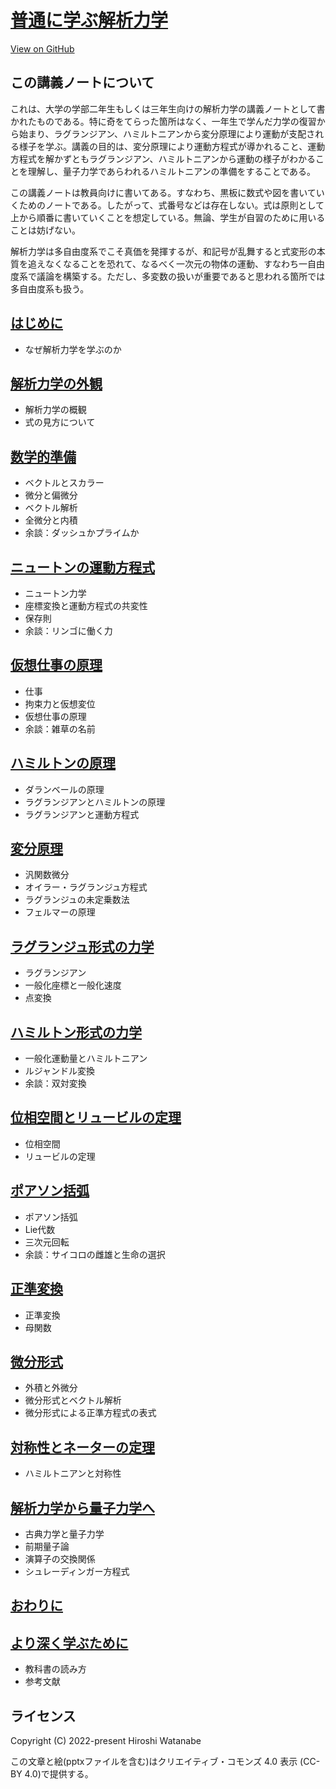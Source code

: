 # [普通に学ぶ解析力学](https://kaityo256.github.io/classical_mechanics/)

<a href="https://github.com/kaityo256/classical_mechanics"> <div class="btn-square"><i class="fab fa-github"></i> View on GitHub</div></a>

## この講義ノートについて

これは、大学の学部二年生もしくは三年生向けの解析力学の講義ノートとして書かれたものである。特に奇をてらった箇所はなく、一年生で学んだ力学の復習から始まり、ラグランジアン、ハミルトニアンから変分原理により運動が支配される様子を学ぶ。講義の目的は、変分原理により運動方程式が導かれること、運動方程式を解かずともラグランジアン、ハミルトニアンから運動の様子がわかることを理解し、量子力学であらわれるハミルトニアンの準備をすることである。

この講義ノートは教員向けに書いてある。すなわち、黒板に数式や図を書いていくためのノートである。したがって、式番号などは存在しない。式は原則として上から順番に書いていくことを想定している。無論、学生が自習のために用いることは妨げない。

解析力学は多自由度系でこそ真価を発揮するが、和記号が乱舞すると式変形の本質を追えなくなることを恐れて、なるべく一次元の物体の運動、すなわち一自由度系で議論を構築する。ただし、多変数の扱いが重要であると思われる箇所では多自由度系も扱う。

## [はじめに](preface/README.md)

* なぜ解析力学を学ぶのか

## [解析力学の外観](overview/README.md)

* 解析力学の概観
* 式の見方について

## [数学的準備](preparation/README.md)

* ベクトルとスカラー
* 微分と偏微分
* ベクトル解析
* 全微分と内積
* 余談：ダッシュかプライムか

## [ニュートンの運動方程式](newton/README.md)

* ニュートン力学
* 座標変換と運動方程式の共変性
* 保存則
* 余談：リンゴに働く力

## [仮想仕事の原理](virtual_work/README.md)

* 仕事
* 拘束力と仮想変位
* 仮想仕事の原理
* 余談：雑草の名前

## [ハミルトンの原理](hamilton_principle/README.md)

* ダランベールの原理
* ラグランジアンとハミルトンの原理
* ラグランジアンと運動方程式

## [変分原理](variational_principle/README.md)

* 汎関数微分
* オイラー・ラグランジュ方程式
* ラグランジュの未定乗数法
* フェルマーの原理

## [ラグランジュ形式の力学](lagrangian/README.md)

* ラグランジアン
* 一般化座標と一般化速度
* 点変換

## [ハミルトン形式の力学](hamiltonian/README.md)

* 一般化運動量とハミルトニアン
* ルジャンドル変換
* 余談：双対変換

## [位相空間とリュービルの定理](phasespace/README.md)

* 位相空間
* リュービルの定理

## [ポアソン括弧](poisson/README.md)

* ポアソン括弧
* Lie代数
* 三次元回転
* 余談：サイコロの雌雄と生命の選択

## [正準変換](canonical_transformation/README.md)

* 正準変換
* 母関数

## [微分形式](differential_form/README.md)

* 外積と外微分
* 微分形式とベクトル解析
* 微分形式による正準方程式の表式

## [対称性とネーターの定理](noether/README.md)

* ハミルトニアンと対称性

## [解析力学から量子力学へ](quantum_mechanics/README.md)

* 古典力学と量子力学
* 前期量子論
* 演算子の交換関係
* シュレーディンガー方程式

## [おわりに](postface/README.md)

## [より深く学ぶために](references/README.md)

* 教科書の読み方
* 参考文献

## ライセンス

Copyright (C) 2022-present Hiroshi Watanabe

この文章と絵(pptxファイルを含む)はクリエイティブ・コモンズ 4.0 表示 (CC-BY 4.0)で提供する。
